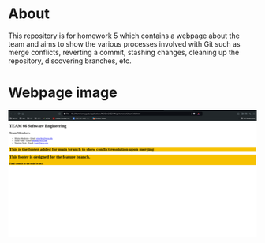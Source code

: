 # About
This repository is for homework 5 which contains a webpage about the team and aims to show the various processes involved with Git such as merge conflicts, reverting a commit, stashing changes, cleaning up the repository, discovering branches, etc.

# Webpage image
![Webpage Image](image.png)